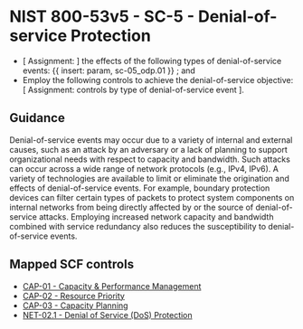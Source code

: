 # NIST 800-53v5 - SC-5 - Denial-of-service Protection
-  \[ Assignment:  \] the effects of the following types of denial-of-service events: {{ insert: param, sc-05_odp.01 }} ; and
- Employ the following controls to achieve the denial-of-service objective: \[ Assignment: controls by type of denial-of-service event \].
## Guidance
Denial-of-service events may occur due to a variety of internal and external causes, such as an attack by an adversary or a lack of planning to support organizational needs with respect to capacity and bandwidth. Such attacks can occur across a wide range of network protocols (e.g., IPv4, IPv6). A variety of technologies are available to limit or eliminate the origination and effects of denial-of-service events. For example, boundary protection devices can filter certain types of packets to protect system components on internal networks from being directly affected by or the source of denial-of-service attacks. Employing increased network capacity and bandwidth combined with service redundancy also reduces the susceptibility to denial-of-service events.
## Mapped SCF controls
- [CAP-01 - Capacity & Performance Management](../scf/cap-01-capacity&performancemanagement.md)
- [CAP-02 - Resource Priority](../scf/cap-02-resourcepriority.md)
- [CAP-03 - Capacity Planning](../scf/cap-03-capacityplanning.md)
- [NET-02.1 - Denial of Service (DoS) Protection](../scf/net-021-denialofservice(dos)protection.md)